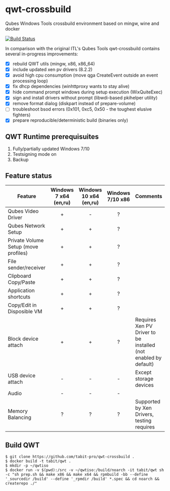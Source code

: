# qwt-crossbuild
Qubes Windows Tools crossbuild environment based on mingw, wine and docker

[![Build Status](https://travis-ci.org/tabit-pro/qwt-crossbuild.svg?branch=master)](https://travis-ci.org/tabit-pro/qwt-crossbuild)

In comparison with the original ITL's Qubes Tools qwt-crossbuild contains several in-progress improvements:

- [x] rebuild QWT utils (mingw, x86, x86\_64)
- [x] include updated xen pv drivers (8.2.2)
- [x] avoid high cpu consumption (move qga CreateEvent outside an event processing loop)
- [x] fix dhcp dependencies (winhttproxy wants to stay alive)
- [x] hide command prompt windows during setup execution (WixQuiteExec)
- [x] sign and install drivers without prompt (libwdi-based pkihelper utility)
- [x] remove format dialog (diskpart instead of prepare-volume)
- [ ] troubleshoot bsod errors (0x101, 0xc5, 0x50 - the toughest elusive fighters)
- [x] prepare reproducible/deterministic build (binaries only)

## QWT Runtime prerequisuites

1. Fully/partially updated Windows 7/10
1. Testsigning mode on
1. Backup

## Feature status
| Feature | Windows 7 x64 (en,ru)| Windows 10 x64 (en,ru) | Windows 7/10 x86 |  Comments |
| --- | :---: | :---: | :---: |  --- |
| Qubes Video Driver | + | - | ? |  |
| Qubes Network Setup | + | + | ? | |
| Private Volume Setup (move profiles)  | + | + | ? | |
| File sender/receiver | + | + | ? | |
| Clipboard Copy/Paste | + | + | ? | |
| Application shortcuts | + | + | ? | |
| Copy/Edit in Disposible VM | + | + | ? | |
| Block device attach | + | + | ? | Requires Xen PV Driver to be installed (not enabled by default) |
| USB device attach | - | - | - | Except storage devices |
| Audio | - | - | - | |
| Memory Balancing | ? | ? | ? | Supported by Xen Drivers, testing requires |

## Build QWT

```shell_session
$ git clone https://github.com/tabit-pro/qwt-crossbuild .
$ docker build -t tabit/qwt .
$ mkdir -p ~/qwtiso
$ docker run -v $(pwd):/src -v ~/qwtiso:/build/noarch -it tabit/qwt sh -c "sh prep.sh && make x86 && make x64 && rpmbuild -bb --define '_sourcedir /build' --define '_rpmdir /build' *.spec && cd noarch && createrepo ./"
```

